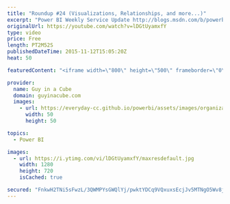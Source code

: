 ```yaml
---
title: "Roundup #24 (Visualizations, Relationships, and more...)"
excerpt: "Power BI Weekly Service Update http://blogs.msdn.com/b/powerbi/archive/2015/11/11/power-bi-weekly-service-update-1110.aspx  The Word Cloud http://blogs.msdn.com/b/powerbi/archive/2015/11/10/visual-awesomeness-unlocked-the-word-cloud.aspx  The Timeline Slicer http://blogs.msdn.com/b/powerbi/archive/2015/11/03/visual-awesomeness-unlocked-the-timeline-slicer.aspx"
originalUrl: https://youtube.com/watch?v=lDGtUyamxfY
type: video
price: Free
length: PT2M52S
publishedDateTime: 2015-11-12T15:05:20Z
heat: 50

featuredContent: "<iframe width=\"800\" height=\"500\" frameborder=\"0\" src=\"https://www.youtube.com/embed/lDGtUyamxfY\" allow=\"accelerometer; autoplay; encrypted-media; gyroscope; picture-in-picture\" allowfullscreen></iframe>"

provider:
  name: Guy in a Cube
  domain: guyinacube.com
  images:
    - url: https://everyday-cc.github.io/powerbi/assets/images/organizations/guyinacube.com-50x50.jpg
      width: 50
      height: 50

topics:
  - Power BI

images:
  - url: https://i.ytimg.com/vi/lDGtUyamxfY/maxresdefault.jpg
    width: 1280
    height: 720
    isCached: true

secured: "FnkwH2TNi5sFwzL/3QWMPYsGWQlYj/pwktYDCq9VQxuxsEcjJv5MTNgO5Wv8j3AnQtcxFTZGmNqI2NFzUROGJdAtNcBb/EfJJJCxmv2AYaMq31WwrpKWsxppvcF1wwudmjza+pJOBtsstrb4KRnOFKnKwpL57VpIDS+oyr1pKf0lAhAoka8KAsm0kSXEDu0L0kuR3Bnz/3EFweiso8mzcRykV6Rz2TH30QlE0NzIOjFm6Vfp4IK7IwojzpUCqGTJDvNT38pxPEN7Tk01v+sd4ID9BWbuBykECy/P2YpYV4QBDoo5sYfy29RgGicwXr1pAnF/FtNLZZB+4N+/cUvD6uaCrHquP79Ki7B3RZ1Sx0GPj4iYwNJjyrlKENQ96HIVIJ1ZTegYFTra8te5hl+Ab9H4l6YevbxQFMDYICg4OjI=;tIO8NhH/CGUU15ePrIX7aw=="
---
```


